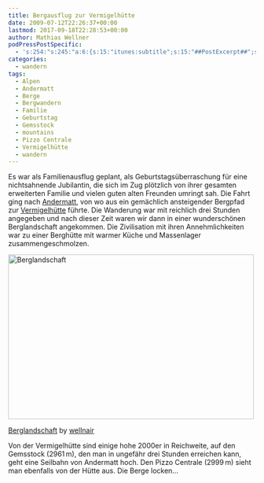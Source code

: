 ```yaml
---
title: Bergausflug zur Vermigelhütte
date: 2009-07-12T22:26:37+00:00
lastmod: 2017-09-18T22:28:53+00:00
author: Mathias Wellner
podPressPostSpecific:
  - 's:254:"s:245:"a:6:{s:15:"itunes:subtitle";s:15:"##PostExcerpt##";s:14:"itunes:summary";s:15:"##PostExcerpt##";s:15:"itunes:keywords";s:17:"##WordPressCats##";s:13:"itunes:author";s:10:"##Global##";s:15:"itunes:explicit";s:2:"No";s:12:"itunes:block";s:2:"No";}";";'
categories:
  - wandern
tags:
  - Alpen
  - Andermatt
  - Berge
  - Bergwandern
  - Familie
  - Geburtstag
  - Gemsstock
  - mountains
  - Pizzo Centrale
  - Vermigelhütte
  - wandern
---
```

Es war als Familienausflug geplant, als Geburtstagsüberraschung für eine nichtsahnende Jubilantin, die sich im Zug plötzlich von ihrer gesamten erweiterten Familie und vielen guten alten Freunden umringt sah. Die Fahrt ging nach [Andermatt](http://de.wikipedia.org/wiki/Andermatt), von wo aus ein gemächlich ansteigender Bergpfad zur [Vermigelhütte](http://www.vs-wallis.ch/uri/huetverz/vermigel.html) führte. Die Wanderung war mit reichlich drei Stunden angegeben und nach dieser Zeit waren wir dann in einer wunderschönen Berglandschaft angekommen. Die Zivilisation mit ihren Annehmlichkeiten war zu einer Berghütte mit warmer Küche und Massenlager zusammengeschmolzen.

<div style="width: 510px" class="wp-caption aligncenter">
  <a href="http://www.flickr.com/photos/mwellner/3717937024/"><img alt="Berglandschaft" src="http://farm3.static.flickr.com/2471/3717937024_cd4ec51f65.jpg" title="Berglandschaft" width="500" height="335" /></a>
  
  <p class="wp-caption-text">
    <a href="http://www.flickr.com/photos/mwellner/3717937024/">Berglandschaft</a> by <a href="https://www.flickr.com/photos/mwellner/">wellnair</a>
  </p>
</div>

Von der Vermigelhütte sind einige hohe 2000er in Reichweite, auf den Gemsstock (2961&thinsp;m), den man in ungefähr drei Stunden erreichen kann, geht eine Seilbahn von Andermatt hoch. Den Pizzo Centrale (2999&thinsp;m) sieht man ebenfalls von der Hütte aus. Die Berge locken&#8230;